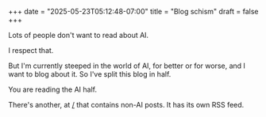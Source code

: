 +++
date = "2025-05-23T05:12:48-07:00"
title = "Blog schism"
draft = false
+++

Lots of people don't want to read about AI.

I respect that.

But I'm currently steeped in the world of AI, for better or for worse, and I want to blog about it. So I've split this blog in half.

You are reading the AI half.

There's another, at [/](/) that contains non-AI posts. It has its own RSS feed.
